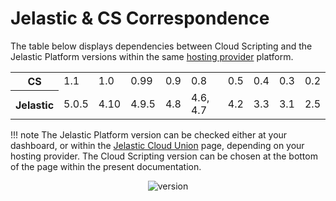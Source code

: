 # Jelastic & CS Correspondence

The table below displays dependencies between Cloud Scripting and the Jelastic Platform versions within the same <a href="https://jelastic.cloud/" target="_blank">hosting provider</a> platform.                           
<table class="corresp" style="width:100%">
    <tr id="cs">
	<th id="table-head">CS</th>
	    <td>1.1</td>
	    <td>1.0</td>
	    <td>0.99</td>
	    <td>0.9</td>
	    <td>0.8</td>
	    <td>0.5</td>
	    <td>0.4</td>
	    <td>0.3</td>
	    <td>0.2</td>
    </tr>
    <tr id="jel">
        <th id="table-head">Jelastic</th>
        <td>5.0.5</td>
        <td>4.10</td>
        <td>4.9.5</td>
        <td>4.8</td>
        <td>4.6, 4.7</td>
        <td>4.2</td>
        <td>3.3</td>
        <td>3.1</td>
	    <td>2.5</td>
    </tr>
</table>

!!! note
    The Jelastic Platform version can be checked either at your dashboard, or within the <a href="https://jelastic.cloud/" target="_blank">Jelastic Cloud Union</a> page, depending on your hosting provider. The Cloud Scripting version can be chosen at the bottom of the page within the present documentation.                
    <center>![version](/img/version.png)</center>          
    
